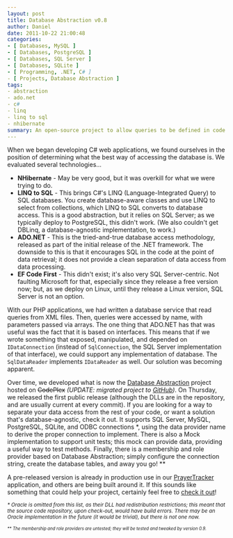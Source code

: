```yaml
---
layout: post
title: Database Abstraction v0.8
author: Daniel
date: 2011-10-22 21:00:48
categories:
- [ Databases, MySQL ]
- [ Databases, PostgreSQL ]
- [ Databases, SQL Server ]
- [ Databases, SQLite ]
- [ Programming, .NET, C# ]
- [ Projects, Database Abstraction ]
tags:
- abstraction
- ado.net
- c#
- linq
- linq to sql
- nhibernate
summary: An open-source project to allow queries to be defined in code and not tied to a specific database implementation
---
```


When we began developing C# web applications, we found ourselves in the position of determining what the best way of accessing the database is. We evaluated several technologies...

* **NHibernate** - May be very good, but it was overkill for what we were trying to do.
* **LINQ to SQL** - This brings C#'s LINQ (Language-Integrated Query) to SQL databases. You create database-aware classes and use LINQ to select from collections, which LINQ to SQL converts to database access. This is a good abstraction, but it relies on SQL Server; as we typically deploy to PostgreSQL, this didn't work. (We also couldn't get DBLinq, a database-agnostic implementation, to work.)
* **ADO.NET** - This is the tried-and-true database access methodology, released as part of the initial release of the .NET framework. The downside to this is that it encourages SQL in the code at the point of data retrieval; it does not provide a clean separation of data access from data processing.
* **EF Code First** - This didn't exist; it's also very SQL Server-centric. Not faulting Microsoft for that, especially since they release a free version now; but, as we deploy on Linux, until they release a Linux version, SQL Server is not an option.

With our PHP applications, we had written a database service that read queries from XML files. Then, queries were accessed by name, with parameters passed via arrays. The one thing that ADO.NET has that was useful was the fact that it is based on interfaces. This means that if we wrote something that exposed, manipulated, and depended on `IDataConnection` (instead of `SqlConnection`, the SQL Server implementation of that interface), we could support any implementation of database. The `SqlDataReader` implements `IDataReader` as well. Our solution was becoming apparent.

Over time, we developed what is now the [Database Abstraction][proj] project hosted on <del>CodePlex</del> _(UPDATE: migrated project to [GitHub][])_. On Thursday, we released the first public release (although the DLLs are in the repository, and are usually current at every commit). If you are looking for a way to separate your data access from the rest of your code, or want a solution that's database-agnostic, check it out. It supports SQL Server, MySQL, PostgreSQL, SQLite, and ODBC connections *, using the data provider name to derive the proper connection to implement. There is also a Mock implementation to support unit tests; this mock can provide data, providing a useful way to test methods. Finally, there is a membership and role provider based on Database Abstraction; simply configure the connection string, create the database tables, and away you go! **

A pre-released version is already in production use in our [PrayerTracker][] application, and others are being built around it. If this sounds like something that could help your project, certainly feel free to [check it out][rel]!

<small>_\* Oracle is omitted from this list, as their DLL had redistribution restrictions; this meant that the source code repository, upon check-out, would have build errors. There may be an Oracle implementation in the future (it would be trivial), but there is not one now._

<small>_\** The membership and role providers are untested; they will be tested and tweaked by version 0.9._</small>


[proj]:          //dbabstraction.codeplex.com "Database Abstraction &bull; CodePlex"
[PrayerTracker]: //prayer.djs-consulting.com "PrayerTracker"
[rel]:           //dbabstraction.codeplex.com/releases/view/75241 "Database Abstaction v0.8 &bull; Database Abstraction"
[GitHub]:        //github.com/danieljsummers/DatabaseAbstraction

